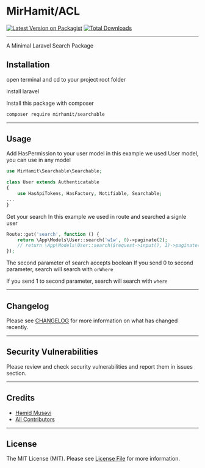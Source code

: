 # MirHamit/ACL


[![Latest Version on Packagist](https://img.shields.io/packagist/v/vendor_slug/package_slug.svg?style=flat-square)](https://packagist.org/packages/mirhamit/searchable)
[![Total Downloads](https://img.shields.io/packagist/dt/vendor_slug/package_slug.svg?style=flat-square)](https://packagist.org/packages/mirhamit/searchable)

---
A Minimal Laravel Search Package

## Installation


open terminal and cd to your project root folder

install laravel

Install this package with composer
```bash
composer require mirhamit/searchable
```

---
## Usage
Add HasPermission to your user model
in this example we used User model, you can use in any model
```php
use MirHamit\Searchable\Searchable;

class User extends Authenticatable
{
    use HasApiTokens, HasFactory, Notifiable, Searchable;
...
}
```

Get your search
In this example we used in route and searched a signle user
```php
Route::get('search', function () {
    return \App\Models\User::search('w1w', 0)->paginate(2);
    // return \App\Models\User::search($request->input(), 1)->paginate(2);
});
```
The second parameter of search accepts boolean
If you send 0 to second parameter, search will search with ``orWhere``

If you send 1 to second parameter, search will search with ``where``


---
## Changelog

Please see [CHANGELOG](CHANGELOG.md) for more information on what has changed recently.

---
## Security Vulnerabilities

Please review and check security vulnerabilities and report them in issues section.

---
## Credits

- [Həmid Musəvi](https://github.com/mirhamit)
- [All Contributors](../../contributors)

---
## License
The MIT License (MIT). Please see [License File](LICENSE.md) for more information.
